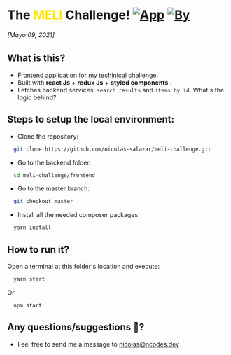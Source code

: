 The <span style="color: #FFE600;">MELI</span> Challenge! [![App](https://img.shields.io/badge/~-Frontend-green)]() [![By](https://img.shields.io/badge/By-Nicolás%20Salazar-%233483FA)](mailto:nicolas@ncodes.dev)
====================
###### [Mayo 09, 2021]

What is this?
---------------------
* Frontend application for my [techinical challenge](https://www.dropbox.com/sh/nbq7zvtqd2gb9ab/AABIy7kFj4BvLeNfbLib_Jcya?dl=0).
* Built with **react Js** + **redux Js** + **styled components** .
* Fetches backend services: `search results` and `items by id`.
What's the logic behind?

Steps to setup the local environment:
---------------------
- Clone the repository:
```bash
  git clone https://github.com/nicolas-salazar/meli-challenge.git
```
- Go to the backend folder:
```bash
  cd meli-challenge/frontend
```
- Go to the master branch:
```bash
  git checkout master
```
- Install all the needed composer packages:
```bash
  yarn install
```

How to run it?
---------------------
Open a terminal at this folder's location and execute:
```bash
  yarn start
```
Or
```bash
  npm start
```

Any questions/suggestions 🤔?
--------------------
* Feel free to send me a message to [nicolas@ncodes.dev](mailto:nicolas@ncodes.dev)